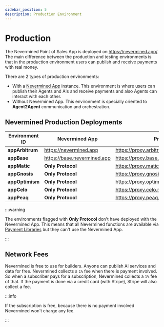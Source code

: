 ```yaml
---
sidebar_position: 5
description: Production Environment
---
```


# Production

The Nevermined Point of Sales App is deployed on https://nevermined.app/. The main difference between the production and testing environments is that in the production environment users can publish and receive payments with real money.

There are 2 types of production environments:

- With a [Nevermined App](https://nevermined.app) instance. This environment is where users can publish their Agents and AIs and receive payments and also Agents can interact with each other.
- Without Nevermined App. This environment is specially oriented to **Agent2Agent** communication and orchestration.

## Nevermined Production Deployments

Environment ID  | Nevermined App | Proxy | Node
----------------|----------------|----------------------------|------------------
**appArbitrum** | https://nevermined.app | https://proxy.arbitrum.nevermined.app | https://node.arbitrum.nevermined.app
**appBase**     | https://base.nevermined.app | https://proxy.base.nevermined.app | https://node.base.nevermined.app
**appMatic**    | **Only Protocol** | https://proxy.matic.nevermined.app | https://node.matic.nevermined.app
**appGnosis**   | **Only Protocol** | https://proxy.gnosis.nevermined.app | https://node.gnosis.nevermined.app
**appOptimism** | **Only Protocol** | https://proxy.optimism.nevermined.app | https://node.optimism.nevermined.app
**appCelo**     | **Only Protocol** | https://proxy.celo.nevermined.app | https://node.celo.nevermined.app
**appPeaq**     | **Only Protocol** | https://proxy.peaq.nevermined.app | https://node.peaq.nevermined.app

:::warning

The environments flagged with **Only Protocol** don't have deployed with the Nevermined App. This means that all Nevermined functions are available via [Payment Libraries](../libraries/) but they can't use the Nevermined App.

:::

## Network Fees

Nevermined is free to use for builders. Anyone can publish AI services and data for free. Nevermined collects a `1%` fee when there is payment involved. So when a subscriber pays for a subscription, Nevermined collects a `1%` fee of that. If the payment is done via a credit card (with Stripe), Stripe will also collect a fee.

:::info

If the subscription is free, because there is no payment involved Nevermined won't charge any fee.

:::

